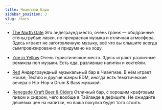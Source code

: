 ```yaml
---
title: Чиангмай Бары
sidebar_position: 3
slug: /bars
---
```



- [The North Gate](https://goo.gl/maps/1UeyCUPsPGg3XJXD8)
Это андеграунд место, очень гранж — ободранные стены,грубые лавки, но прекрасная музыка и отличная атмосфера. Здесь играют не заготовленную музыку, всё что вы слышите всегда сымпровизированно и придумано на ходу.


- [Zoe in Yellow](https://goo.gl/maps/upEq8QHvzQU7VmsY7)
Очень туристическое место. Здесь играют различные ремиксы поп музыки. Есть еда, разливные напитки и коктейли. 


- [Red](https://goo.gl/maps/GBr2X9P8tnGWw5qh9)
Андерграундный музыкальный бар в Чиангмае. В нём играет House, Techno и другие жанры EDM, иногда есть тематические вечера с Hip-Hop и Drum & Bass музыкой.


- [Renegade Craft Beer & Ciders](https://goo.gl/maps/wmWboXS78jqvAqWK6)
Отличный бар, с хорошим крафтовым пивом и сидром, чего вообще в Тайланде в дефиците. Не ожидайте дешевых цен на напитки, но ваша покупка будет того стоить.